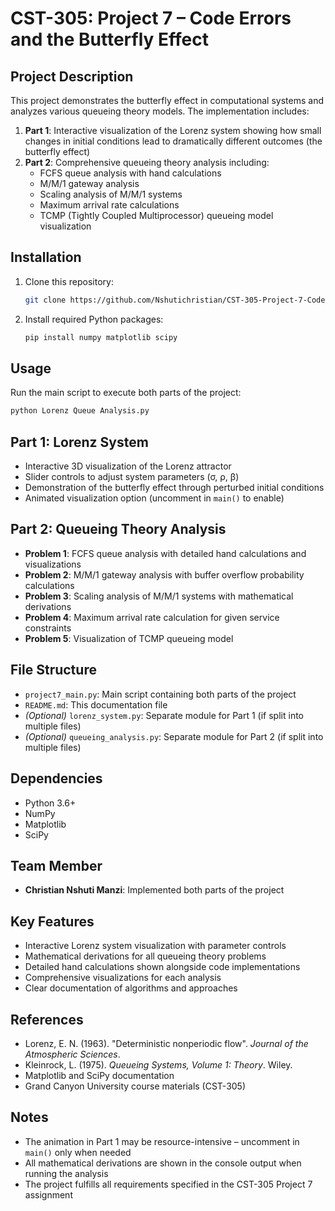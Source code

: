 # CST-305: Project 7 – Code Errors and the Butterfly Effect

## Project Description
This project demonstrates the butterfly effect in computational systems and analyzes various queueing theory models. The implementation includes:

1. **Part 1**: Interactive visualization of the Lorenz system showing how small changes in initial conditions lead to dramatically different outcomes (the butterfly effect)
2. **Part 2**: Comprehensive queueing theory analysis including:
   - FCFS queue analysis with hand calculations
   - M/M/1 gateway analysis
   - Scaling analysis of M/M/1 systems
   - Maximum arrival rate calculations
   - TCMP (Tightly Coupled Multiprocessor) queueing model visualization

## Installation
1. Clone this repository:
   ```bash
   git clone https://github.com/Nshutichristian/CST-305-Project-7-Code-Errors-and-the-Butterfly-Effect.git

   ```
2. Install required Python packages:
   ```bash
   pip install numpy matplotlib scipy
   ```

## Usage
Run the main script to execute both parts of the project:

```bash
python Lorenz Queue Analysis.py
```

## Part 1: Lorenz System
- Interactive 3D visualization of the Lorenz attractor
- Slider controls to adjust system parameters (σ, ρ, β)
- Demonstration of the butterfly effect through perturbed initial conditions
- Animated visualization option (uncomment in `main()` to enable)

## Part 2: Queueing Theory Analysis
- **Problem 1**: FCFS queue analysis with detailed hand calculations and visualizations
- **Problem 2**: M/M/1 gateway analysis with buffer overflow probability calculations
- **Problem 3**: Scaling analysis of M/M/1 systems with mathematical derivations
- **Problem 4**: Maximum arrival rate calculation for given service constraints
- **Problem 5**: Visualization of TCMP queueing model

## File Structure
- `project7_main.py`: Main script containing both parts of the project
- `README.md`: This documentation file
- *(Optional)* `lorenz_system.py`: Separate module for Part 1 (if split into multiple files)
- *(Optional)* `queueing_analysis.py`: Separate module for Part 2 (if split into multiple files)

## Dependencies
- Python 3.6+
- NumPy
- Matplotlib
- SciPy

## Team Member
- **Christian Nshuti Manzi**: Implemented both parts of the project

## Key Features
- Interactive Lorenz system visualization with parameter controls
- Mathematical derivations for all queueing theory problems
- Detailed hand calculations shown alongside code implementations
- Comprehensive visualizations for each analysis
- Clear documentation of algorithms and approaches

## References
- Lorenz, E. N. (1963). "Deterministic nonperiodic flow". *Journal of the Atmospheric Sciences*.
- Kleinrock, L. (1975). *Queueing Systems, Volume 1: Theory*. Wiley.
- Matplotlib and SciPy documentation
- Grand Canyon University course materials (CST-305)

## Notes
- The animation in Part 1 may be resource-intensive – uncomment in `main()` only when needed
- All mathematical derivations are shown in the console output when running the analysis
- The project fulfills all requirements specified in the CST-305 Project 7 assignment
